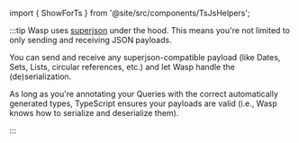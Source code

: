 import { ShowForTs } from '@site/src/components/TsJsHelpers';

:::tip
Wasp uses [superjson](https://github.com/blitz-js/superjson) under the hood.
This means you're not limited to only sending and receiving JSON payloads.

You can send and receive any superjson-compatible payload (like Dates, Sets, Lists, circular references, etc.) and let Wasp handle the (de)serialization.

<ShowForTs>

As long as you're annotating your Queries with the correct automatically generated types, TypeScript ensures your payloads are valid (i.e., Wasp knows how to serialize and deserialize them).
</ShowForTs>

:::
